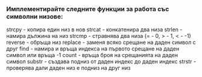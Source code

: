 ### Имплементирайте следните функции за работа със символни низове:
strcpy - копира един низ в нов
strcat - конкатенира два низа
strlen - намира дължина на низ
strcmp - стравнява два низа (= - 0, > - 1, < - -1)
reverse - обръща низ
replace - заменя всяко срещане на даден символ с друг
find - намира и връща индекса на първото срещане на даден символ или връща -1 
count - връща броя на срещанията на даден символ
substr - създава подниз от даден индекс до даден индекс
strstr - проверява дали даден низ е подниз на друг низ